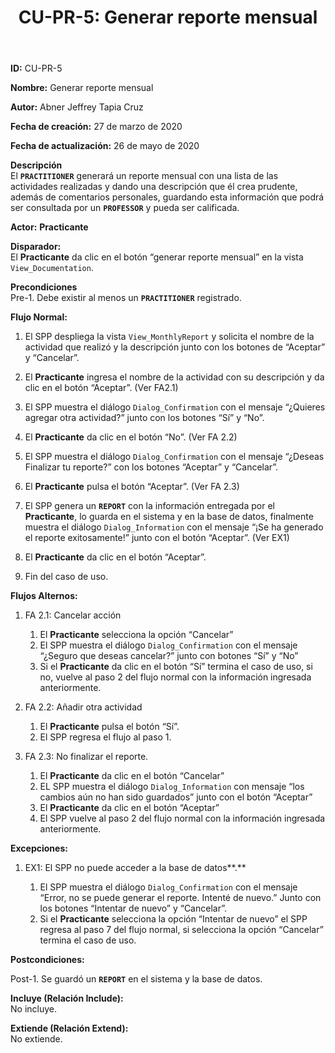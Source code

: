 ﻿---
layout: page
title: "CU-PR-5: Generar reporte mensual"
permalink: /design-specification/uc-descriptions/practitioner/cu-pr-5/
hide_hero: true
---

**ID:** CU-PR-5

**Nombre:** Generar reporte mensual

**Autor:** Abner Jeffrey Tapia Cruz

**Fecha de creación:** 27 de marzo de 2020

**Fecha de actualización:** 26 de mayo de 2020

**Descripción**  
El **`PRACTITIONER`** generará un reporte mensual con una lista de las actividades realizadas y dando una descripción que él crea prudente, además de comentarios personales, guardando esta información que podrá ser consultada por un **`PROFESSOR`** y pueda ser calificada.

**Actor:** **Practicante**

**Disparador:**  
El **Practicante** da clic en el botón “generar reporte mensual” en la vista `View_Documentation`.

**Precondiciones**  
Pre-1. Debe existir al menos un **`PRACTITIONER`** registrado.

**Flujo Normal:**  
1. El SPP despliega la vista `View_MonthlyReport` y solicita el nombre de la actividad que realizó y la descripción junto con los botones de “Aceptar” y “Cancelar”.

2. El **Practicante** ingresa el nombre de la actividad con su descripción y da clic en el botón “Aceptar”. (Ver FA2.1)

3. El SPP muestra el diálogo `Dialog_Confirmation` con el mensaje “¿Quieres agregar otra actividad?” junto con los botones “Sí” y “No”.

4. El **Practicante** da clic en el botón “No”. (Ver FA 2.2)

5. El SPP muestra el diálogo `Dialog_Confirmation` con el mensaje “¿Deseas Finalizar tu reporte?” con los botones “Aceptar” y “Cancelar”.

6. El **Practicante** pulsa el botón “Aceptar”. (Ver FA 2.3)

7. El SPP genera un **`REPORT`** con la información entregada por el **Practicante**, lo guarda en el sistema y en la base de datos, finalmente muestra el diálogo `Dialog_Information` con el mensaje “¡Se ha generado el reporte exitosamente!” junto con el botón “Aceptar”. (Ver EX1)

8. El **Practicante** da clic en el botón “Aceptar”.

9. Fin del caso de uso.

**Flujos Alternos:**  

1. FA 2.1: Cancelar acción

	1. El **Practicante** selecciona la opción “Cancelar”
	2. El SPP muestra el diálogo `Dialog_Confirmation` con el mensaje “¿Seguro que deseas cancelar?” junto con botones “Sí” y “No”
	3. Si el **Practicante** da clic en el botón “Sí” termina el caso de uso, si no, vuelve al paso 2 del flujo normal con la información ingresada anteriormente.

2. FA 2.2: Añadir otra actividad

	1. El **Practicante** pulsa el botón “Sí”.
	2. El SPP regresa el flujo al paso 1.

3. FA 2.3: No finalizar el reporte.

	1. El **Practicante** da clic en el botón “Cancelar”
	2. EL SPP muestra el diálogo `Dialog_Information` con mensaje “los cambios aún no han sido guardados” junto con el botón “Aceptar”
	3. El **Practicante** da clic en el botón “Aceptar”
	4. El SPP vuelve al paso 2 del flujo normal con la información ingresada anteriormente.

**Excepciones:**  

1. EX1: El SPP no puede acceder a la base de datos**.**

	1. El SPP muestra el diálogo `Dialog_Confirmation` con el mensaje “Error, no se puede generar el reporte. Intenté de nuevo.” Junto con los botones “Intentar de nuevo” y “Cancelar”.
	2. Si el **Practicante** selecciona la opción “Intentar de nuevo” el SPP regresa al paso 7 del flujo normal, si selecciona la opción “Cancelar” termina el caso de uso.

**Postcondiciones:**  

Post-1. Se guardó un **`REPORT`** en el sistema y la base de datos.

**Incluye (Relación Include):**  
No incluye.

**Extiende (Relación Extend):**  
No extiende.
